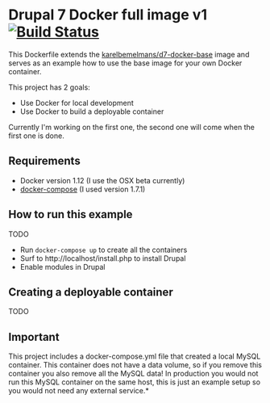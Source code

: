 # Drupal 7 Docker full image v1 [![Build Status](https://travis-ci.org/karelbemelmans/d7-docker-v1.svg?branch=master)](https://travis-ci.org/karelbemelmans/d7-docker-v1)

This Dockerfile extends the [karelbemelmans/d7-docker-base](https://github.com/karelbemelmans/d7-docker-base) image and serves as an example how to use the base image for your own Docker container.

This project has 2 goals:

  - Use Docker for local development
  - Use Docker to build a deployable container

Currently I'm working on the first one, the second one will come when the first one is done.

## Requirements

  - Docker version 1.12 (I use the OSX beta currently)
  - [docker-compose](https://docs.docker.com/compose/install/) (I used version 1.7.1)

## How to run this example

TODO
  - Run `docker-compose up` to create all the containers
  - Surf to http://localhost/install.php to install Drupal
  - Enable modules in Drupal

## Creating a deployable container

TODO

## Important

This project includes a docker-compose.yml file that created a local MySQL container. This container does not have a data volume, so if you remove this container you also remove all the MySQL data! In production you would not run this MySQL container on the same host, this is just an example setup so you would not need any external service.*

